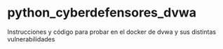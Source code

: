 # python_cyberdefensores_dvwa
Instrucciones y código para probar en el docker de dvwa y sus distintas vulnerabilidades
